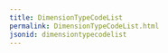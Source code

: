 ```yaml
---
title: DimensionTypeCodeList
permalink: DimensionTypeCodeList.html
jsonid: dimensiontypecodelist
---
```

